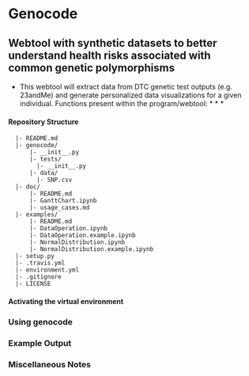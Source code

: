 # Genocode
## Webtool with synthetic datasets to better understand health risks associated with common genetic polymorphisms
* This webtool will extract data from DTC genetic test outputs (e.g. 23andMe) and generate personalized data visualizations for a given individual.
Functions present within the program/webtool:
  *
  *
  *


#### Repository Structure
```
  |- README.md
  |- genocode/
      |- __init__.py
      |- tests/
        |- __init__.py
      |- data/
        |- SNP.csv
  |- doc/
      |- README.md
      |- GanttChart.ipynb
      |- usage_cases.md
  |- examples/
      |- README.md
      |- DataOperation.ipynb
      |- DataOperation.example.ipynb
      |- NormalDistribution.ipynb
      |- NormalDistribution.example.ipynb
  |- setup.py
  |- .travis.yml
  |- environment.yml
  |- .gitignore
  |- LICENSE

```

#### Activating the virtual environment

### Using genocode

### Example Output

### Miscellaneous Notes
